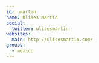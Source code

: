 ```yaml
---
id: umartin
name: Ulises Martín
social:
  twitter: ulisesmartin
websites:
  main: http://ulisesmartin.com/
groups:
  - mexico
---
```


